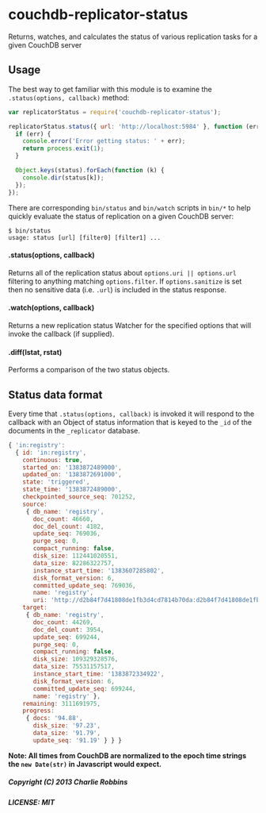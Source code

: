 couchdb-replicator-status
=========================

Returns, watches, and calculates the status of various replication tasks for a given CouchDB server

## Usage

The best way to get familiar with this module is to examine the `.status(options, callback)` method:

``` js
var replicatorStatus = require('couchdb-replicator-status');

replicatorStatus.status({ url: 'http://localhost:5984' }, function (err, status) {
  if (err) {
    console.error('Error getting status: ' + err);
    return process.exit(1);
  }

  Object.keys(status).forEach(function (k) {
    console.dir(status[k]);
  });
});
```

There are corresponding `bin/status` and `bin/watch` scripts in `bin/*` to help quickly evaluate the status of replication on a given CouchDB server:

```
$ bin/status
usage: status [url] [filter0] [filter1] ...
```

#### .status(options, callback)

Returns all of the replication status about `options.uri || options.url` filtering to anything matching `options.filter`. If `options.sanitize` is set then no sensitive data (i.e. `.url`) is included in the status response.

#### .watch(options, callback)

Returns a new replication status Watcher for the specified options that will invoke the callback (if supplied).

#### .diff(lstat, rstat)

Performs a comparison of the two status objects.

## Status data format

Every time that `.status(options, callback)` is invoked it will respond to the callback with an Object of status information that is keyed to the `_id` of the documents in the `_replicator` database.

``` js
{ 'in:registry':
  { id: 'in:registry',
    continuous: true,
    started_on: '1383872489000',
    updated_on: '1383872691000',
    state: 'triggered',
    state_time: '1383872489000',
    checkpointed_source_seq: 701252,
    source:
     { db_name: 'registry',
       doc_count: 46660,
       doc_del_count: 4182,
       update_seq: 769036,
       purge_seq: 0,
       compact_running: false,
       disk_size: 112441020551,
       data_size: 82286322757,
       instance_start_time: '1383607285802',
       disk_format_version: 6,
       committed_update_seq: 769036,
       name: 'registry',
       uri: 'http://d2b84f7d41808de1fb3d4cd7814b70da:d2b84f7d41808de1fb3d4cd7814b741e@isaacs.iriscouch.com/registry' },
    target:
     { db_name: 'registry',
       doc_count: 44269,
       doc_del_count: 3954,
       update_seq: 699244,
       purge_seq: 0,
       compact_running: false,
       disk_size: 109329328576,
       data_size: 75531157517,
       instance_start_time: '1383872334922',
       disk_format_version: 6,
       committed_update_seq: 699244,
       name: 'registry' },
    remaining: 3111691975,
    progress:
     { docs: '94.88',
       disk_size: '97.23',
       data_size: '91.79',
       update_seq: '91.19' } } }
```

**Note: All times from CouchDB are normalized to the epoch time strings the `new Date(str)` in Javascript would expect.**

##### Copyright (C) 2013 Charlie Robbins
##### LICENSE: MIT
